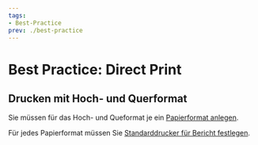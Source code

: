 ```yaml
---
tags:
- Best-Practice
prev: ./best-practice
---
```

# Best Practice: Direct Print

## Drucken mit Hoch- und Querformat

Sie müssen für das Hoch- und Queformat je ein [Papierformat anlegen](Odoo%20Direct%20Print.md#Papierformat%20anlegen).

Für jedes Papierformat müssen Sie [Standarddrucker für Bericht festlegen](Odoo%20Direct%20Print.md#Standarddrucker%20für%20Bericht%20festlegen).